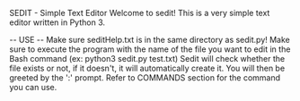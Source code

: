 SEDIT - Simple Text Editor
Welcome to sedit! This is a very simple text editor written in Python 3.

-- USE --
Make sure seditHelp.txt is in the same directory as sedit.py!
Make sure to execute the program with the name of the file you want to edit in the Bash command (ex: python3 sedit.py test.txt)
Sedit will check whether the file exists or not, if it doesn't, it will automatically create it.
You will then be greeted by the ':' prompt. Refer to COMMANDS section for the command you can use.

